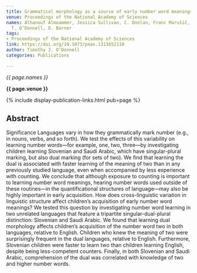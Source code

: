 ```yaml
---
title: Grammatical morphology as a source of early number word meanings
venue: Proceedings of the National Academy of Sciences
names: Alhanouf Almoammer, Jessica Sullivan, C. Donlan, Franc Marušič, Rok Zaucer,
  T. O’Donnell, D. Barner
tags:
- Proceedings of the National Academy of Sciences
link: https://doi.org/10.1073/pnas.1313652110
author: Timothy J. O'Donnell
categories: Publications

---
```


*{{ page.names }}*

**{{ page.venue }}**

{% include display-publication-links.html pub=page %}

## Abstract

Significance Languages vary in how they grammatically mark number (e.g., in nouns, verbs, and so forth). We test the effects of this variability on learning number words—for example, one, two, three—by investigating children learning Slovenian and Saudi Arabic, which have singular-plural marking, but also dual marking (for sets of two). We find that learning the dual is associated with faster learning of the meaning of two than in any previously studied language, even when accompanied by less experience with counting. We conclude that although exposure to counting is important to learning number word meanings, hearing number words used outside of these routines—in the quantificational structures of language—may also be highly important in early acquisition. How does cross-linguistic variation in linguistic structure affect children’s acquisition of early number word meanings? We tested this question by investigating number word learning in two unrelated languages that feature a tripartite singular-dual-plural distinction: Slovenian and Saudi Arabic. We found that learning dual morphology affects children’s acquisition of the number word two in both languages, relative to English. Children who knew the meaning of two were surprisingly frequent in the dual languages, relative to English. Furthermore, Slovenian children were faster to learn two than children learning English, despite being less-competent counters. Finally, in both Slovenian and Saudi Arabic, comprehension of the dual was correlated with knowledge of two and higher number words.